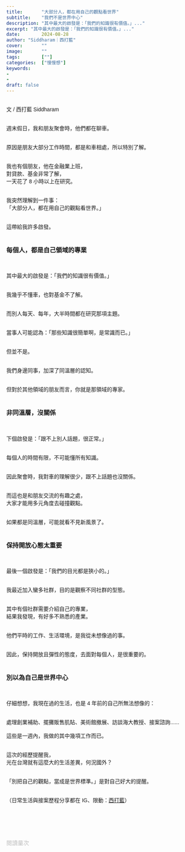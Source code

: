 ```yaml
---
title:       "大部分人，都在用自己的觀點看世界"
subtitle:    "我們不是世界中心"
description: "其中最大的啟發是：「我們的知識很有價值。」..."
excerpt: "其中最大的啟發是：「我們的知識很有價值。」..."
date:        2024-08-28
author: "Siddharam｜西打藍"
cover:       ""
image:       ""
tags:        [""]
categories:  ["慢慢想"]
keywords:
- 
- 
draft: false
---
```


<article style="font-family: 'Noto Sans TC', '微軟正黑體', sans-serif; font-weight: 300;">

<br>文 / 西打藍 Siddharam<br><br>

週末假日，我和朋友聚會時，他們都在聊車。<br><br>

原因是朋友大部分工作時間，都是和車相處，所以特別了解。<br><br>

我也有個朋友，他在金融業上班，<br>
對貸款、基金非常了解，<br>
一天花了 8 小時以上在研究。<br><br>

我突然理解到一件事：<br>
「大部分人，都在用自己的觀點看世界。」<br><br>

這帶給我許多啟發。<br><br>

<h3 class="article-h1-color">每個人，都是自己領域的專業</h3><br>

其中最大的啟發是：「我們的知識很有價值。」<br><br>

我幾乎不懂車，也對基金不了解。<br><br>

而別人每天、每年，大半時間都在研究那項主題。<br><br>

當事人可能認為：「那些知識很簡單啊，是常識而已。」<br><br>

但並不是。<br><br>

我們身邊同事，加深了同溫層的認知。<br><br>

但對於其他領域的朋友而言，你就是那領域的專家。<br><br>


<h3 class="article-h1-color">非同溫層，沒關係</h3><br>

下個啟發是：「跟不上別人話題，很正常。」<br><br>

每個人的時間有限，不可能懂所有知識。<br><br>

因此聚會時，我對車的理解很少，跟不上話題也沒關係。<br><br>

而這也是和朋友交流的有趣之處，<br>
大家才能用多元角度去碰撞觀點。<br><br>

如果都是同溫層，可能就看不見新風景了。<br><br>


<h3 class="article-h1-color">保持開放心態太重要</h3><br>

最後一個啟發是：「我們的目光都是狹小的。」<br><br>

我最近加入蠻多社群，目的是觀察不同社群的型態。<br><br>

其中有個社群需要介紹自己的專業，<br>
結果我發現，有好多不熟悉的產業。<br><br>

他們平時的工作、生活環境，是我從未想像過的事。<br><br>

因此，保持開放且彈性的態度，去面對每個人，是很重要的。<br><br>


<h3 class="article-h1-color">別以為自己是世界中心</h3><br>

仔細想想，我現在過的生活，也是 4 年前的自己所無法想像的：<br><br>

處理創業補助、擺攤販售肌貼、美術館撤展、訪談海大教授、接案諮詢......<br><br>
這些是一週內，我做的其中幾項工作而已。<br><br>

這次的經歷提醒我，<br>
光在台灣就有這麼大的生活差異，何況國外？<br><br>

「別把自己的觀點，當成是世界標準。」是對自己好大的提醒。<br><br>


<!-- 
<!-- 案例 > 證明案例 > 壞處 > 怎麼改變（列步驟） > 結語總結金句 -->


（日常生活與接案歷程分享都在 IG、限動：<a href="https://www.instagram.com/sidd.blue/" target="_blank">西打藍</a>）<br><br>

<!-- <h3 class="article-h1-color"></h3><br> -->





<br><br><br>

</article>

<div style="color: #bfbfbf; font-size: 15px;" id="busuanzi_container_page_pv">
  閱讀量<span id="busuanzi_value_page_pv"></span>次
</div>

<script src="../../js/post.js"></script>
